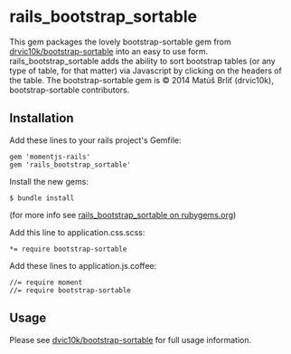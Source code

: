 # rails_bootstrap_sortable

This gem packages the lovely bootstrap-sortable gem from [drvic10k/bootstrap-sortable](https://github.com/drvic10k/bootstrap-sortable) into an easy to use form. rails_bootstrap_sortable adds the ability to sort bootstrap tables (or any type of table, for that matter) via Javascript by clicking on the headers of the table. The bootstrap-sortable gem is &copy; 2014 Matúš Brliť (drvic10k), bootstrap-sortable contributors.

## Installation

Add these lines to your rails project's Gemfile:

	gem 'momentjs-rails'
	gem 'rails_bootstrap_sortable'

Install the new gems:

    $ bundle install

(for more info see [rails_bootstrap_sortable on rubygems.org](https://rubygems.org/gems/rails_bootstrap_sortable))

Add this line to application.css.scss:
```
*= require bootstrap-sortable
```

Add these lines to application.js.coffee:

    //= require moment
    //= require bootstrap-sortable
    
## Usage

Please see [dvic10k/bootstrap-sortable](https://github.com/drvic10k/bootstrap-sortable) for full usage information. 
